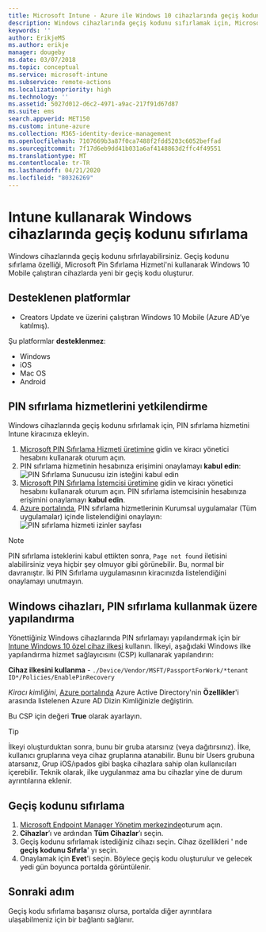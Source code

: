 ```yaml
---
title: Microsoft Intune - Azure ile Windows 10 cihazlarında geçiş kodunu sıfırlama | Microsoft Docs
description: Windows cihazlarında geçiş kodunu sıfırlamak için, Microsoft Pin Sıfırlama Hizmeti ve Microsoft Pin Sıfırlama İstemcisi'ni yükleyin, Azure Active Directory Dizin Kimliğinizi kullanarak bir cihaz ilkesi oluşturun ve ardından Azure portalında Microsoft Intune'u kullanarak geçiş kodunu sıfırlayın.
keywords: ''
author: ErikjeMS
ms.author: erikje
manager: dougeby
ms.date: 03/07/2018
ms.topic: conceptual
ms.service: microsoft-intune
ms.subservice: remote-actions
ms.localizationpriority: high
ms.technology: ''
ms.assetid: 5027d012-d6c2-4971-a9ac-217f91d67d87
ms.suite: ems
search.appverid: MET150
ms.custom: intune-azure
ms.collection: M365-identity-device-management
ms.openlocfilehash: 7107669b3a87f0ca7488f2fdd5203c6052beffad
ms.sourcegitcommit: 7f17d6eb9dd41b031a6af4148863d2ffc4f49551
ms.translationtype: MT
ms.contentlocale: tr-TR
ms.lasthandoff: 04/21/2020
ms.locfileid: "80326269"
---
```

# <a name="reset-the-passcode-on-windows-devices-using-intune"></a>Intune kullanarak Windows cihazlarında geçiş kodunu sıfırlama

Windows cihazlarında geçiş kodunu sıfırlayabilirsiniz. Geçiş kodunu sıfırlama özelliği, Microsoft Pin Sıfırlama Hizmeti'ni kullanarak Windows 10 Mobile çalıştıran cihazlarda yeni bir geçiş kodu oluşturur. 

## <a name="supported-platforms"></a>Desteklenen platformlar

- Creators Update ve üzerini çalıştıran Windows 10 Mobile (Azure AD’ye katılmış).

Şu platformlar **desteklenmez**:
- Windows
- iOS
- Mac OS
- Android

## <a name="authorize-the-pin-reset-services"></a>PIN sıfırlama hizmetlerini yetkilendirme

Windows cihazlarında geçiş kodunu sıfırlamak için, PIN sıfırlama hizmetini Intune kiracınıza ekleyin.

1. [Microsoft PIN Sıfırlama Hizmeti üretimine](https://login.windows.net/common/oauth2/authorize?response_type=code&client_id=b8456c59-1230-44c7-a4a2-99b085333e84&resource=https%3A%2F%2Fgraph.windows.net&redirect_uri=https%3A%2F%2Fcred.microsoft.com&state=e9191523-6c2f-4f1d-a4f9-c36f26f89df0&prompt=admin_consent) gidin ve kiracı yönetici hesabını kullanarak oturum açın.
2. PIN sıfırlama hizmetinin hesabınıza erişimini onaylamayı **kabul edin**: ![PIN Sıfırlama Sunucusu izin isteğini kabul edin](./media/device-windows-pin-reset/pin-reset-service-home-screen.png)
3. [Microsoft PIN Sıfırlama İstemcisi üretimine](https://login.windows.net/common/oauth2/authorize?response_type=code&client_id=9115dd05-fad5-4f9c-acc7-305d08b1b04e&resource=https%3A%2F%2Fcred.microsoft.com%2F&redirect_uri=ms-appx-web%3A%2F%2FMicrosoft.AAD.BrokerPlugin%2F9115dd05-fad5-4f9c-acc7-305d08b1b04e&state=6765f8c5-f4a7-4029-b667-46a6776ad611&prompt=admin_consent) gidin ve kiracı yönetici hesabını kullanarak oturum açın. PIN sıfırlama istemcisinin hesabınıza erişimini onaylamayı **kabul edin**.
4. [Azure portalında](https://portal.azure.com), PIN sıfırlama hizmetlerinin Kurumsal uygulamalar (Tüm uygulamalar) içinde listelendiğini onaylayın: ![PIN sıfırlama hizmeti izinler sayfası](./media/device-windows-pin-reset/pin-reset-service-application.png)

> [!NOTE]
> PIN sıfırlama isteklerini kabul ettikten sonra, `Page not found` iletisini alabilirsiniz veya hiçbir şey olmuyor gibi görünebilir. Bu, normal bir davranıştır. İki PIN Sıfırlama uygulamasının kiracınızda listelendiğini onaylamayı unutmayın.

## <a name="configure-windows-devices-to-use-pin-reset"></a>Windows cihazları, PIN sıfırlama kullanmak üzere yapılandırma

Yönettiğiniz Windows cihazlarında PIN sıfırlamayı yapılandırmak için bir [Intune Windows 10 özel cihaz ilkesi](../configuration/custom-settings-windows-10.md) kullanın. İlkeyi, aşağıdaki Windows ilke yapılandırma hizmet sağlayıcısını (CSP) kullanarak yapılandırın:

**Cihaz ilkesini kullanma** - `./Device/Vendor/MSFT/PassportForWork/*tenant ID*/Policies/EnablePinRecovery`

*Kiracı kimliğini*, [Azure portalında](https://portal.azure.com) Azure Active Directory'nin **Özellikler**'i arasında listelenen Azure AD Dizin Kimliğinizle değiştirin.

Bu CSP için değeri **True** olarak ayarlayın.

> [!TIP]
> İlkeyi oluşturduktan sonra, bunu bir gruba atarsınız (veya dağıtırsınız). İlke, kullanıcı gruplarına veya cihaz gruplarına atanabilir. Bunu bir Users grubuna atarsanız, Grup iOS/ıpados gibi başka cihazlara sahip olan kullanıcıları içerebilir. Teknik olarak, ilke uygulanmaz ama bu cihazlar yine de durum ayrıntılarına eklenir.

## <a name="reset-the-passcode"></a>Geçiş kodunu sıfırlama

1. [Microsoft Endpoint Manager Yönetim merkezinde](https://go.microsoft.com/fwlink/?linkid=2109431)oturum açın. 
2. **Cihazlar**’ı ve ardından **Tüm Cihazlar**’ı seçin.
3. Geçiş kodunu sıfırlamak istediğiniz cihazı seçin. Cihaz özellikleri ' nde **geçiş kodunu Sıfırla**' yı seçin.
4. Onaylamak için **Evet**'i seçin. Böylece geçiş kodu oluşturulur ve gelecek yedi gün boyunca portalda görüntülenir.

## <a name="next-step"></a>Sonraki adım

Geçiş kodu sıfırlama başarısız olursa, portalda diğer ayrıntılara ulaşabilmeniz için bir bağlantı sağlanır.
